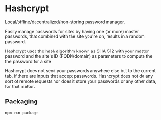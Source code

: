 
# Hashcrypt

Local/offline/decentralized/non-storing password manager.

Easily manage passwords for sites by having one (or more) master passwords, that combined with the site you're on, results in a random password.

Hashcrypt uses the hash algorithm known as SHA-512 with your master password and the site's ID (FQDN/domain) as parameters to compute the the password for a site

Hashcrypt does not send your passwords anywhere else but to the current tab, if there are inputs that accept passwords. Hashcrypt does not do any sort of remote requests nor does it store your passwords or any other data, for that matter.

## Packaging

`npm run package`